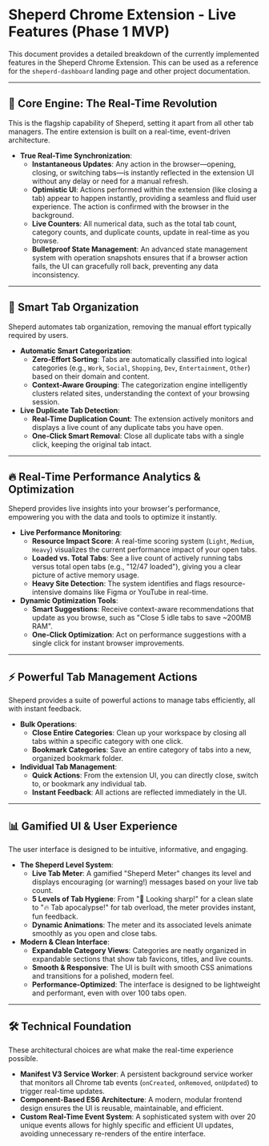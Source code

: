 # Sheperd Chrome Extension - Live Features (Phase 1 MVP)

This document provides a detailed breakdown of the currently implemented features in the Sheperd Chrome Extension. This can be used as a reference for the `sheperd-dashboard` landing page and other project documentation.

---

## 🚀 Core Engine: The Real-Time Revolution

This is the flagship capability of Sheperd, setting it apart from all other tab managers. The entire extension is built on a real-time, event-driven architecture.

-   **True Real-Time Synchronization**:
    -   **Instantaneous Updates**: Any action in the browser—opening, closing, or switching tabs—is instantly reflected in the extension UI without any delay or need for a manual refresh.
    -   **Optimistic UI**: Actions performed within the extension (like closing a tab) appear to happen instantly, providing a seamless and fluid user experience. The action is confirmed with the browser in the background.
    -   **Live Counters**: All numerical data, such as the total tab count, category counts, and duplicate counts, update in real-time as you browse.
    -   **Bulletproof State Management**: An advanced state management system with operation snapshots ensures that if a browser action fails, the UI can gracefully roll back, preventing any data inconsistency.

---

## 🧠 Smart Tab Organization

Sheperd automates tab organization, removing the manual effort typically required by users.

-   **Automatic Smart Categorization**:
    -   **Zero-Effort Sorting**: Tabs are automatically classified into logical categories (e.g., `Work`, `Social`, `Shopping`, `Dev`, `Entertainment`, `Other`) based on their domain and content.
    -   **Context-Aware Grouping**: The categorization engine intelligently clusters related sites, understanding the context of your browsing session.
-   **Live Duplicate Tab Detection**:
    -   **Real-Time Duplication Count**: The extension actively monitors and displays a live count of any duplicate tabs you have open.
    -   **One-Click Smart Removal**: Close all duplicate tabs with a single click, keeping the original tab intact.

---

## 🔥 Real-Time Performance Analytics & Optimization

Sheperd provides live insights into your browser's performance, empowering you with the data and tools to optimize it instantly.

-   **Live Performance Monitoring**:
    -   **Resource Impact Score**: A real-time scoring system (`Light`, `Medium`, `Heavy`) visualizes the current performance impact of your open tabs.
    -   **Loaded vs. Total Tabs**: See a live count of actively running tabs versus total open tabs (e.g., "12/47 loaded"), giving you a clear picture of active memory usage.
    -   **Heavy Site Detection**: The system identifies and flags resource-intensive domains like Figma or YouTube in real-time.
-   **Dynamic Optimization Tools**:
    -   **Smart Suggestions**: Receive context-aware recommendations that update as you browse, such as "Close 5 idle tabs to save ~200MB RAM".
    -   **One-Click Optimization**: Act on performance suggestions with a single click for instant browser improvements.

---

## ⚡ Powerful Tab Management Actions

Sheperd provides a suite of powerful actions to manage tabs efficiently, all with instant feedback.

-   **Bulk Operations**:
    -   **Close Entire Categories**: Clean up your workspace by closing all tabs within a specific category with one click.
    -   **Bookmark Categories**: Save an entire category of tabs into a new, organized bookmark folder.
-   **Individual Tab Management**:
    -   **Quick Actions**: From the extension UI, you can directly close, switch to, or bookmark any individual tab.
    -   **Instant Feedback**: All actions are reflected immediately in the UI.

---

## 📊 Gamified UI & User Experience

The user interface is designed to be intuitive, informative, and engaging.

-   **The Sheperd Level System**:
    -   **Live Tab Meter**: A gamified "Sheperd Meter" changes its level and displays encouraging (or warning!) messages based on your live tab count.
    -   **5 Levels of Tab Hygiene**: From "🌟 Looking sharp!" for a clean slate to "🔥 Tab apocalypse!" for tab overload, the meter provides instant, fun feedback.
    -   **Dynamic Animations**: The meter and its associated levels animate smoothly as you open and close tabs.
-   **Modern & Clean Interface**:
    -   **Expandable Category Views**: Categories are neatly organized in expandable sections that show tab favicons, titles, and live counts.
    -   **Smooth & Responsive**: The UI is built with smooth CSS animations and transitions for a polished, modern feel.
    -   **Performance-Optimized**: The interface is designed to be lightweight and performant, even with over 100 tabs open.

---

## 🛠️ Technical Foundation

These architectural choices are what make the real-time experience possible.

-   **Manifest V3 Service Worker**: A persistent background service worker that monitors all Chrome tab events (`onCreated`, `onRemoved`, `onUpdated`) to trigger real-time updates.
-   **Component-Based ES6 Architecture**: A modern, modular frontend design ensures the UI is reusable, maintainable, and efficient.
-   **Custom Real-Time Event System**: A sophisticated system with over 20 unique events allows for highly specific and efficient UI updates, avoiding unnecessary re-renders of the entire interface.
